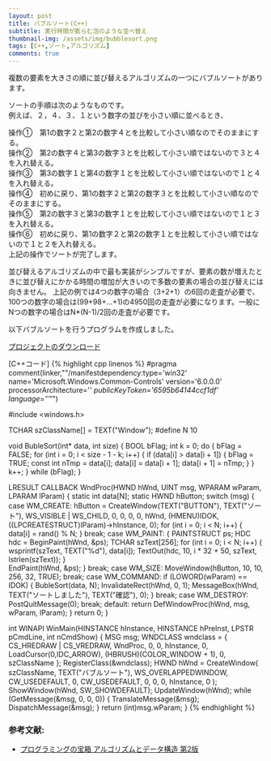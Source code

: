 ```yaml
---
layout: post
title: バブルソート(C++)
subtitle: 実行時間が膨らむ泡のような並べ替え
thumbnail-img: /assets/img/bubblesort.png
tags: [C++,ソート,アルゴリズム]
comments: true
---
```


複数の要素を大きさの順に並び替えるアルゴリズムの一つにバブルソートがあります。

ソートの手順は次のようなものです。  
例えば、２，４、３、１という数字の並びを小さい順に並べるとき、

操作①　第1の数字２と第2の数字４とを比較して小さい順なのでそのままにする。  
操作②　第2の数字４と第3の数字３とを比較して小さい順ではないので３と４を入れ替える。  
操作③　第3の数字１と第4の数字１とを比較して小さい順ではないので１と４を入れ替える。  
操作④　初めに戻り、第1の数字２と第2の数字３とを比較して小さい順なのでそのままにする。  
操作⑤　第2の数字３と第3の数字１とを比較して小さい順ではないので１と３を入れ替える。  
操作⑥　初めに戻り、第1の数字２と第2の数字１とを比較して小さい順ではないので１と２を入れ替える。  
上記の操作でソートが完了します。  

並び替えるアルゴリズムの中で最も実装がシンプルですが、要素の数が増えたときに並び替えにかかる時間の増加が大きいので多数の要素の場合の並び替えには向きません。
上記の例では4つの数字の場合（3+2+1）の6回の走査が必要で、100つの数字の場合は(99+98+...+1)の4950回の走査が必要になります。一般にNつの数字の場合はN*(N-1)/2回の走査が必要です。

以下バブルソートを行うプログラムを作成しました。

[プロジェクトのダウンロード](https://github.com/kenjinote/BubbleSort/archive/master.zip)

[C++コード]
{% highlight cpp linenos %}
#pragma comment(linker,"\"/manifestdependency:type='win32' name='Microsoft.Windows.Common-Controls' version='6.0.0.0' processorArchitecture='*' publicKeyToken='6595b64144ccf1df' language='*'\"")

#include <windows.h>

TCHAR szClassName[] = TEXT("Window");
#define N 10

void BubleSort(int* data, int size)
{
  BOOL bFlag;
  int k = 0;
  do {
    bFlag = FALSE;
    for (int i = 0; i < size - 1 - k; i++)
    {
      if (data[i] > data[i + 1])
      {
        bFlag = TRUE;
        const int nTmp = data[i];
        data[i] = data[i + 1];
        data[i + 1] = nTmp;
      }
    }
    k++;
  } while (bFlag);
}

LRESULT CALLBACK WndProc(HWND hWnd, UINT msg, WPARAM wParam, LPARAM lParam)
{
  static int data[N];
  static HWND hButton;
  switch (msg)
  {
  case WM_CREATE:
    hButton = CreateWindow(TEXT("BUTTON"), TEXT("ソート"), WS_VISIBLE | WS_CHILD, 0, 0, 0, 0, hWnd, (HMENU)IDOK, ((LPCREATESTRUCT)lParam)->hInstance, 0);
    for (int i = 0; i < N; i++)
    {
      data[i] = rand() % N;
    }
    break;
  case WM_PAINT:
    {
      PAINTSTRUCT ps;
      HDC hdc = BeginPaint(hWnd, &ps);
      TCHAR szText[256];
      for (int i = 0; i < N; i++)
      {
        wsprintf(szText, TEXT("%d"), data[i]);
        TextOut(hdc, 10, i * 32 + 50, szText, lstrlen(szText));
      }    
      EndPaint(hWnd, &ps);
    }
    break;
  case WM_SIZE:
    MoveWindow(hButton, 10, 10, 256, 32, TRUE);
    break;
  case WM_COMMAND:
    if (LOWORD(wParam) == IDOK)
    {
      BubleSort(data, N);
      InvalidateRect(hWnd, 0, 1);
      MessageBox(hWnd, TEXT("ソートしました"), TEXT("確認"), 0);
    }
    break;
  case WM_DESTROY:
    PostQuitMessage(0);
    break;
  default:
    return DefWindowProc(hWnd, msg, wParam, lParam);
  }
  return 0;
}

int WINAPI WinMain(HINSTANCE hInstance, HINSTANCE hPreInst, LPSTR pCmdLine, int nCmdShow)
{
  MSG msg;
  WNDCLASS wndclass = {
    CS_HREDRAW | CS_VREDRAW,
    WndProc,
    0,
    0,
    hInstance,
    0,
    LoadCursor(0,IDC_ARROW),
    (HBRUSH)(COLOR_WINDOW + 1),
    0,
    szClassName
  };
  RegisterClass(&wndclass);
  HWND hWnd = CreateWindow(
    szClassName,
    TEXT("バブルソート"),
    WS_OVERLAPPEDWINDOW,
    CW_USEDEFAULT,
    0,
    CW_USEDEFAULT,
    0,
    0,
    0,
    hInstance,
    0
  );
  ShowWindow(hWnd, SW_SHOWDEFAULT);
  UpdateWindow(hWnd);
  while (GetMessage(&msg, 0, 0, 0))
  {
    TranslateMessage(&msg);
    DispatchMessage(&msg);
  }
  return (int)msg.wParam;
}
{% endhighlight %}

### 参考文献:
- [プログラミングの宝箱 アルゴリズムとデータ構造 第2版](http://amzn.to/2bNtoDH)
